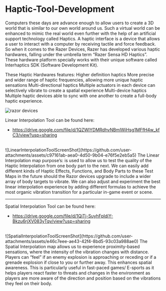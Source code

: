 # Haptic-Tool-Development

Computers these days are advance enough to allow users to create a 3D world that is similar to our own world around us. Such a virtual world can be enhanced to mimic the real world even further with the help of an artificial support technology called Haptics. A haptic interface is a device that allows a user to interact with a computer by receiving tactile and force feedback. So when it comes to the Razer Devices, Razer has developed various haptic hardwares, falling under the umbrella term “Razer Sensa HD Haptics”. These hardware platform specially works with their unique software called Interhaptics SDK (Software Development Kit).

These Haptic Hardwares features:
Higher definition haptics
More precise and wider range of haptic frequencies, allowing more unique haptic sensations
Multi-directional haptics
Multiple actuators in each device can selectively vibrate to create a spatial experience
Multi-device haptics
Multiple haptic devices able to sync with one another to create a full-body haptic experience.

![razor devices](https://github.com/user-attachments/assets/b3985143-2005-444a-8cb9-77412091415d)


Linear Interpolation Tool can be found here:
* https://drive.google.com/file/d/1QZWIYDMRdhvNBmlWiHsg1MFfH4w_kfC3/view?usp=sharing
</br>
![LinearInterpolationToolScreenShot](https://github.com/user-attachments/assets/c97161ab-aea0-4d50-9b04-e76f5e2eb5a5)
The Linear Interpolation map purpose’s: is used to allow us to test the quality of the Haptic Interpolation from one body part to the next. We can easily add different kinds of Haptic Effects, Functions, and Body Parts to these Test Maps in the future should the Razor devices upgrade to include a wider array of body targets to vibrate. We can also adjust and experiment the best linear interpolation experience by adding different formulas to achieve the most organic vibration transition for a particular in-game event or scene.

</br>

---
Spatial Interpolation Tool can be found here:
* https://drive.google.com/file/d/1QiTj-SuyhFpldiY-Bkzu6rjXV083yTqv/view?usp=sharing
</br>
![SpatialInterpolationToolScreenShot](https://github.com/user-attachments/assets/e46c7eee-ae43-42f4-8bd5-93c03a988ae0)
The Spatial Interpolation map allows us to experience proximity-based sensations, where the intensity of the vibration changes with distance. Players can “feel” if an enemy explosion is approaching or receding or if a grenade explosion if close to you or further away. This enhances spatial awareness. This is particularly useful in fast-paced games/ E-sports as it helps players react faster to threats and changes in the environment as players are more aware of the direction and position based on the vibrations they feel on their body.

